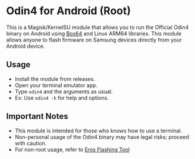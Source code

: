 # Odin4 for Android (Root)

This is a Magisk/KernelSU module that allows you to run the Official Odin4 binary on Android using [Box64](https://github.com/ptitSeb/box64) and Linux ARM64 libraries. This module allows anyone to flash firmware on Samsung devices directly from your Android device.

## Usage

- Install the module from releases.
- Open your terminal emulator app.
- Type `odin4` and the arguments as usual.
- Ex: Use `odin4 -h` for help and options.

## Important Notes

- This module is intended for those who knows how to use a terminal.
- Non-personal usage of the Odin4 binary may have legal risks; proceed with caution.
- For non-root usage, refer to [Eros Flashing Tool](https://github.com/Gabriel2392/eros_samsung)
